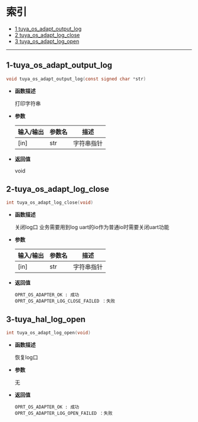 # 索引

  * [1 tuya_os_adapt_output_log](#1-tuya_os_adapt_output_log)
  * [2 tuya_os_adapt_log_close](#2-tuya_os_adapt_log_close)
  * [3 tuya_os_adapt_log_open](#3-tuya_os_adapt_log_open)
  
------

## 1-tuya_os_adapt_output_log

```c
void tuya_os_adapt_output_log(const signed char *str)
```

- **函数描述**

  打印字符串
 

- **参数**

  | 输入/输出 |  参数名  |  描述  |
  |--------|--------|--------|
  | [in] | str | 字符串指针 |

- **返回值**

  void

## 2-tuya_os_adapt_log_close

```c
int tuya_os_adapt_log_close(void)
```

- **函数描述**

  关闭log口
  业务需要用到log uart的io作为普通io时需要关闭uart功能
 

- **参数**

  | 输入/输出 |  参数名  |  描述  |
  |--------|--------|--------|
  | [in] | str | 字符串指针 |

- **返回值**

  ```
  OPRT_OS_ADAPTER_OK : 成功
  OPRT_OS_ADAPTER_LOG_CLOSE_FAILED ：失败
  ```
  
  
## 3-tuya_hal_log_open

```c
int tuya_os_adapt_log_open(void)
```

- **函数描述**

  恢复log口
  

- **参数**

  无

- **返回值**

  ```
  OPRT_OS_ADAPTER_OK : 成功
  OPRT_OS_ADAPTER_LOG_OPEN_FAILED ：失败
  ```